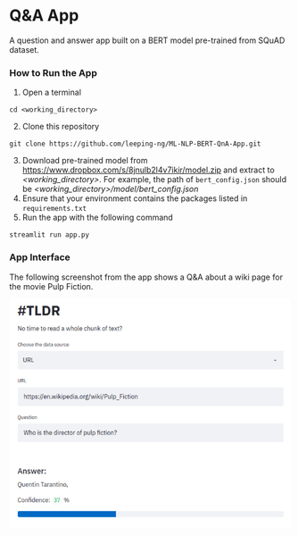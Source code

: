 # Q&A App
A question and answer app built on a BERT model pre-trained from SQuAD dataset.


### How to Run the App

1. Open a terminal
```
cd <working_directory>
```
2. Clone this repository
```
git clone https://github.com/leeping-ng/ML-NLP-BERT-QnA-App.git
```
3. Download pre-trained model from https://www.dropbox.com/s/8jnulb2l4v7ikir/model.zip and extract to *<working_directory>*. For example, the path of `bert_config.json` should be *<working_directory>/model/bert_config.json*
4. Ensure that your environment contains the packages listed in `requirements.txt`
5. Run the app with the following command
```
streamlit run app.py
```

### App Interface

The following screenshot from the app shows a Q&A about a wiki page for the movie Pulp Fiction.

<img src='/img/TLDR.png'>
